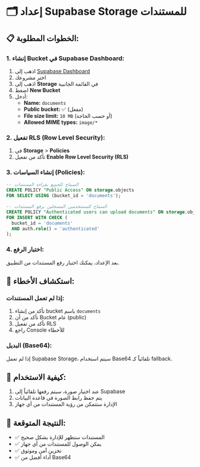 # 🗂️ إعداد Supabase Storage للمستندات

## 📋 **الخطوات المطلوبة:**

### **1. إنشاء Bucket في Supabase Dashboard:**
1. اذهب إلى [Supabase Dashboard](https://supabase.com/dashboard)
2. اختر مشروعك
3. اذهب إلى **Storage** في القائمة الجانبية
4. اضغط **New Bucket**
5. أدخل:
   - **Name:** `documents`
   - **Public bucket:** ✅ (مفعل)
   - **File size limit:** `10 MB` (أو حسب الحاجة)
   - **Allowed MIME types:** `image/*`

### **2. تفعيل RLS (Row Level Security):**
1. في **Storage** > **Policies**
2. تأكد من تفعيل **Enable Row Level Security (RLS)**

### **3. إنشاء السياسات (Policies):**
```sql
-- السماح للجميع بقراءة المستندات
CREATE POLICY "Public Access" ON storage.objects
FOR SELECT USING (bucket_id = 'documents');

-- السماح للمستخدمين المسجلين برفع المستندات
CREATE POLICY "Authenticated users can upload documents" ON storage.objects
FOR INSERT WITH CHECK (
  bucket_id = 'documents' 
  AND auth.role() = 'authenticated'
);
```

### **4. اختبار الرفع:**
بعد الإعداد، يمكنك اختبار رفع المستندات من التطبيق.

## 🔧 **استكشاف الأخطاء:**

### **إذا لم تعمل المستندات:**
1. تأكد من إنشاء bucket باسم `documents`
2. تأكد من أن Bucket عام (public)
3. تأكد من تفعيل RLS
4. راجع Console للأخطاء

### **البديل (Base64):**
إذا لم تعمل Supabase Storage، سيتم استخدام Base64 تلقائياً كـ fallback.

## 📱 **كيفية الاستخدام:**
1. عند اختيار صورة، سيتم رفعها تلقائياً إلى Supabase
2. يتم حفظ رابط الصورة في قاعدة البيانات
3. الإدارة ستتمكن من رؤية المستندات من أي جهاز

## 🎯 **النتيجة المتوقعة:**
- ✅ المستندات ستظهر للإدارة بشكل صحيح
- ✅ يمكن الوصول للمستندات من أي جهاز
- ✅ تخزين آمن وموثوق
- ✅ أداء أفضل من Base64
